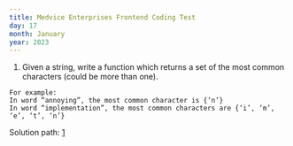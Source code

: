 ```yaml
---
title: Medvice Enterprises Frontend Coding Test
day: 17
month: January
year: 2023
---
```





1. Given a string, write a function which returns a set of the most common characters (could be more than one).
```
For example:
In word “annoying”, the most common character is {‘n’}
In word “implementation”, the most common characters are {‘i’, ‘m’, ‘e’, ‘t’, ‘n’}
```

Solution path: [1](./index.js)
